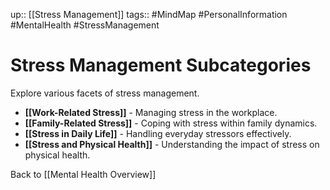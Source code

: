 up:: [[Stress Management]]
tags:: #MindMap #PersonalInformation #MentalHealth #StressManagement

# Stress Management Subcategories

Explore various facets of stress management.

- **[[Work-Related Stress]]** - Managing stress in the workplace.
- **[[Family-Related Stress]]** - Coping with stress within family dynamics.
- **[[Stress in Daily Life]]** - Handling everyday stressors effectively.
- **[[Stress and Physical Health]]** - Understanding the impact of stress on physical health.

Back to [[Mental Health Overview]]